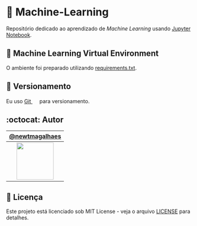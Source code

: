 # :robot: Machine-Learning

Repositório dedicado ao aprendizado de _Machine Learning_ usando [Jupyter Notebook](./ML/jupyter).

## :snake: Machine Learning Virtual Environment

O ambiente foi preparado utilizando [requirements.txt](./requirements.txt).

## :pencil: Versionamento

Eu uso [Git <img src="https://raw.github.com/newtmagalhaes/Aprendendo-Linguagens/master/images/logos/git.svg?sanitize=true" width="15">](https://git-scm.com/) para versionamento.

## :octocat: Autor

|                                   [@newtmagalhaes](https://github.com/newtmagalhaes)                                    |
| :---------------------------------------------------------------------------------------------------------------------: |
| [<img src="https://avatars1.githubusercontent.com/u/55257893?s=460&v=4" width="100">](https://github.com/newtmagalhaes) |

## :scroll: Licença

Este projeto está licenciado sob MIT License - veja o arquivo [LICENSE](./LICENSE) para detalhes.
